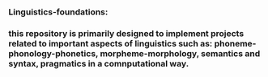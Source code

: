 ### Linguistics-foundations:

### this repository is primarily designed to implement projects related to important aspects of linguistics such as: phoneme-phonology-phonetics, morpheme-morphology, semantics and syntax, pragmatics in a comnputational way. 

